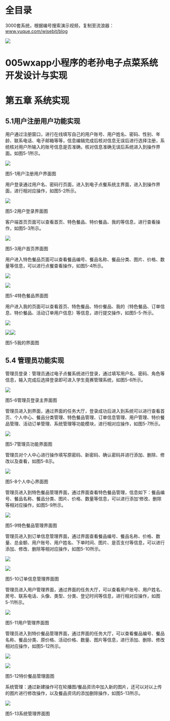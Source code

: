 # 全目录

3000套系统，根据编号搜索演示视频，复制至流浪器：www.yuque.com/wisebit/blog


![](https://bitwise.oss-cn-heyuan.aliyuncs.com/2024/11/06/qq_wechat.png)
# 005wxapp小程序的老孙电子点菜系统开发设计与实现
# 第五章 系统实现
## 5.1用户注册用户功能实现
用户通过注册窗口，进行在线填写自己的用户账号、用户姓名、密码、性别、年龄、联系电话、电子邮箱等等，信息编辑完成后核对信息无误后进行选择注册，系统核对用户所输入的账号信息是否准确，核对信息准确无误后系统进入到操作界面。如图5-1所示。

![](/md/blog.009.png)

图5-1用户注册用户界面图

用户登录通过用户名、密码行页面，进入到电子点餐系统主界面，进入到操作界面，进行相对应操作，如图5-2所示。

![](/md/blog.010.png)

图5-2用户登录界面图

客户端首页页面可以查看首页、特色餐品、特价餐品、我的等信息，进行查看操作，如图5-3所示。

![](/md/blog.011.png)

图5-3用户首页界面图

用户进入特色餐品页面可以查看餐品编号、餐品名称、餐品分类、图片、价格、数量等信息，可以进行点餐查看操作，如图5-4所示。

![](/md/blog.012.png)

![](/md/blog.013.png)

图5-4特色餐品界面图

用户进入我的页面可以查看首页、特色餐品、特价餐品、我的（特色餐品、订单信息、特价餐品、活动订单用户信息）等信息，进行提交操作，如图5-5-所示。

![](/md/blog.014.png)

![](/md/blog.015.png)![](/md/blog.016.png)

图5-5我的界面图

## 5.4 管理员功能实现
管理员登录：管理员通过电子点餐系统进行登录，通过填写用户名、密码、角色等信息，输入完成后选择登录即可进入学生竟赛管理系统，如图5-6所示。

![](/md/blog.017.png)

图5-6管理员登录主界面图

管理员进入到界面，通过界面的任务大厅，登录成功后进入到系统可以进行查看首页、个人中心、餐品分类管理、特色餐品管理、订单信息管理、用户管理、特价餐品管理、活动订单管理、系统管理等功能模块，进行相对应操作，如图5-7所示。

![](/md/blog.018.png)

图5-7管理员功能界面图

管理员对个人中心进行操作填写原密码、新密码、确认密码并进行添加、删除、修改以及查看，如图5-8示。

![](/md/blog.019.png)

图5-8个人中心界面图

管理员进入到特色餐品管理界面，通过界面查看特色餐品管理，信息如下：餐品编号、餐品名称、餐品分类、图片、价格、数量等信息，可以进行添加‘修改、删除等相对应操作，如图5-9所示。

![](/md/blog.020.png)

图5-9特色餐品管理界面图

管理员进入到订单信息管理界面，通过界面查看餐品编号、餐品名称、价格、数量、总金额、用户账号、用户姓名、下单时间、图片、是否支付等信息，可以进行添加、修改、删除等相对应操作，如图5-10所示。

![](/md/blog.021.png)

![](/md/blog.022.png)

图5-10订单信息管理界面图

管理员进入用户管理界面，通过界面的任务大厅，可以查看用户账号、用户姓名、房号、联系电话、头像、类型、分类、登记时间等信息，进行相对应操作，如图5-11所示。

![](/md/blog.023.png)

图5-11用户管理界面图

管理员进入到特价餐品管理界面，通过界面的任务大厅，可以查看餐品编号、餐品名称、餐品分类、原价格、活动价格、数量、图片等信息，进行添加、删除、修改相对应操作，如图5-12所示。

![](/md/blog.024.png)

![](/md/blog.025.png)

图5-12特价餐品管理面图

系统管理：通过新建操作可在轮播图/餐品资讯中加入新的图片，还可以对以上传的图片进行修改操作，以及餐品资讯的添加删除操作，如图5-13所示。

![](/md/blog.026.png)

图5-13系统管理界面图





